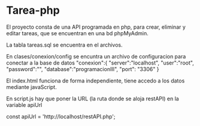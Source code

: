 # Tarea-php

El proyecto consta de una API programada en php, para crear, eliminar y editar tareas, que se encuentran en una bd phpMyAdmin.

La tabla tareas.sql se encuentra en el archivos.

En clases/conexion/config se encuntra un archivo de configuracion para conectar a la base de datos
"conexion":{
        "server":"localhost",
        "user":"root",
        "password":"",
        "database":"programacionIII",
        "port": "3306"
    }

El index.html funciona de forma independiente, tiene accedo a los datos mediante javaScript.

En script.js hay que poner la URL (la ruta donde se aloja restAPI) en la variable apiUrl

const apiUrl = 'http://localhost/restAPI.php';
